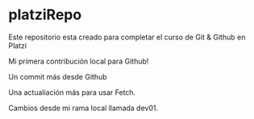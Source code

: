 # platziRepo

Este repositorio esta creado para completar el curso de Git &amp; Github en Platzi

Mi primera contribución local para Github!

Un commit más desde Github

Una actualiación más para usar Fetch.

Cambios desde mi rama local llamada dev01.
